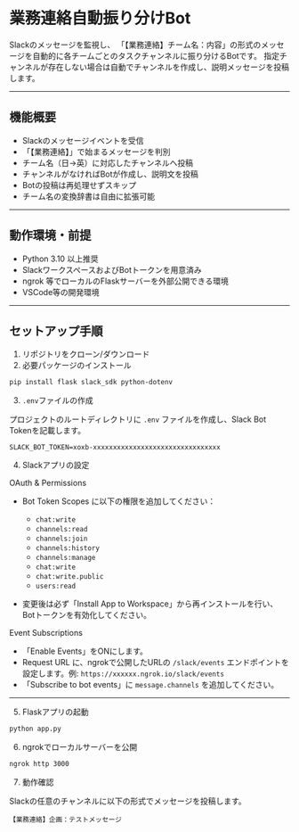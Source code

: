 # 業務連絡自動振り分けBot

Slackのメッセージを監視し、
「【業務連絡】チーム名：内容」の形式のメッセージを自動的に各チームごとのタスクチャンネルに振り分けるBotです。
指定チャンネルが存在しない場合は自動でチャンネルを作成し、説明メッセージを投稿します。

---

## 機能概要

- Slackのメッセージイベントを受信
- 「【業務連絡】」で始まるメッセージを判別
- チーム名（日→英）に対応したチャンネルへ投稿
- チャンネルがなければBotが作成し、説明文を投稿
- Botの投稿は再処理せずスキップ
- チーム名の変換辞書は自由に拡張可能

---

## 動作環境・前提

- Python 3.10 以上推奨
- SlackワークスペースおよびBotトークンを用意済み
- ngrok 等でローカルのFlaskサーバーを外部公開できる環境
- VSCode等の開発環境

---

## セットアップ手順

1. リポジトリをクローン/ダウンロード
2. 必要パッケージのインストール

```bash
pip install flask slack_sdk python-dotenv
```

3. `.env`ファイルの作成

プロジェクトのルートディレクトリに `.env` ファイルを作成し、Slack Bot Tokenを記載します。

```env
SLACK_BOT_TOKEN=xoxb-xxxxxxxxxxxxxxxxxxxxxxxxxxxxxxxx
```

4. Slackアプリの設定

OAuth & Permissions

- Bot Token Scopes に以下の権限を追加してください：

  - `chat:write`
  - `channels:read`
  - `channels:join`
  - `channels:history`
  - `channels:manage`
  - `chat:write`
  - `chat:write.public`
  - `users:read`
- 変更後は必ず「Install App to Workspace」から再インストールを行い、Botトークンを有効化してください。

Event Subscriptions

- 「Enable Events」をONにします。
- Request URL に、ngrokで公開したURLの `/slack/events` エンドポイントを設定します。例: `https://xxxxxx.ngrok.io/slack/events`
- 「Subscribe to bot events」に `message.channels` を追加してください。

---

5. Flaskアプリの起動

```bash
python app.py
```

6. ngrokでローカルサーバーを公開

```bash
ngrok http 3000
```

7. 動作確認

Slackの任意のチャンネルに以下の形式でメッセージを投稿します。

```
【業務連絡】企画：テストメッセージ
```
